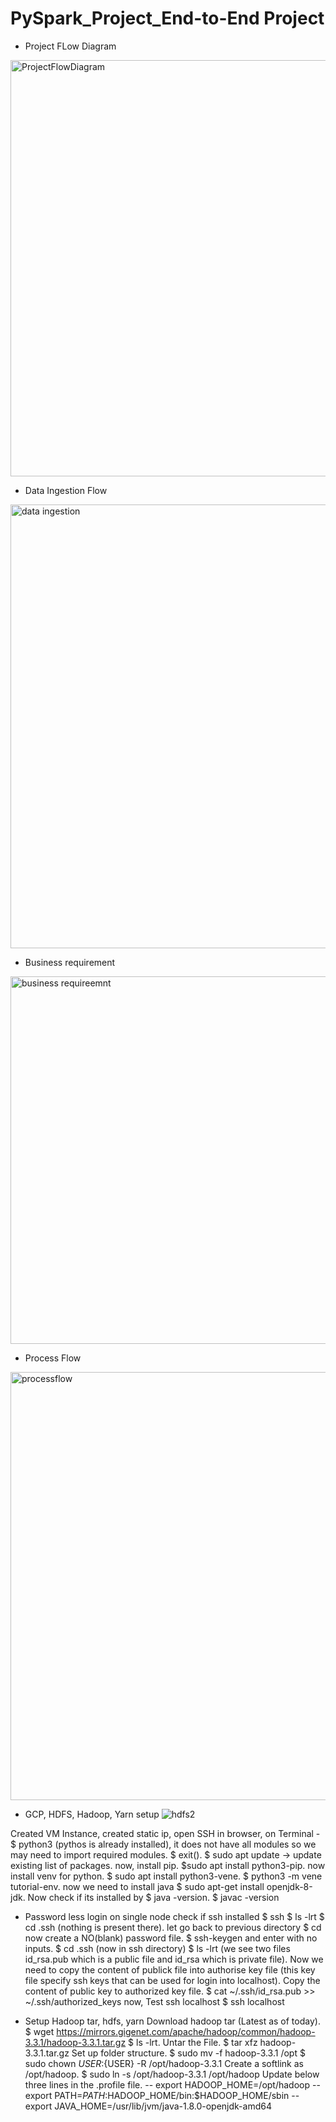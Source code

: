 # PySpark_Project_End-to-End Project
* Project FLow Diagram
<img width="666" alt="ProjectFlowDiagram" src="https://github.com/solanki1750/PySpark_Project_End-to-End/assets/134689573/19bb005a-a344-46ae-bc07-31aa0ac2bf78">

* Data Ingestion Flow
<img width="710" alt="data ingestion" src="https://github.com/solanki1750/PySpark_Project_End-to-End/assets/134689573/e16a46ac-9855-4bf2-afe3-41cf438b52d9">

* Business requirement
<img width="588" alt="business requireemnt" src="https://github.com/solanki1750/PySpark_Project_End-to-End/assets/134689573/85b29c1d-2ad6-46e6-8336-e72b2658543d">

* Process Flow
<img width="685" alt="processflow" src="https://github.com/solanki1750/PySpark_Project_End-to-End/assets/134689573/a4f32fc6-8c77-4157-bf6f-8b2e061534ca">

* GCP, HDFS, Hadoop, Yarn setup
![hdfs2](https://github.com/solanki1750/PySpark_Project_End-to-End/assets/134689573/05b2e14f-3b43-4a72-980a-01a1b5ea8eab)

Created VM Instance, created static ip, open SSH in browser, on Terminal - $ python3 (pythos is already installed), it does not have all modules so we may need to import required modules. $ exit(). $ sudo apt update -> update existing list of packages. now, install pip. $sudo apt install python3-pip. now install venv for python. $ sudo apt install python3-vene. $ python3 -m vene tutorial-env. now we need to install java $ sudo apt-get install openjdk-8-jdk. Now check if its installed by $ java -version. $ javac -version

* Password less login on single node
check if ssh installed $ ssh $ ls -lrt $ cd .ssh (nothing is present there). let go back to previous directory $ cd now create a NO(blank) password file. $ ssh-keygen and enter with no inputs. $ cd .ssh (now in ssh directory) $ ls -lrt (we see two files id_rsa.pub which is a public file and id_rsa which is private file). Now we need to copy the content of publick file into authorise key file (this key file specify ssh keys that can be used for login into localhost). Copy the content of public key to authorized key file.
$ cat ~/.ssh/id_rsa.pub >> ~/.ssh/authorized_keys now, Test ssh localhost $ ssh localhost

* Setup Hadoop tar, hdfs, yarn
Download hadoop tar (Latest as of today). $ wget https://mirrors.gigenet.com/apache/hadoop/common/hadoop-3.3.1/hadoop-3.3.1.tar.gz   $ ls -lrt. Untar the File.
$ tar xfz hadoop-3.3.1.tar.gz    Set up folder structure. $ sudo mv -f hadoop-3.3.1 /opt $ sudo chown ${USER}:${USER} -R /opt/hadoop-3.3.1       Create a softlink as /opt/hadoop.
$ sudo ln -s /opt/hadoop-3.3.1 /opt/hadoop         Update below three lines in the .profile file.
-- export HADOOP_HOME=/opt/hadoop
-- export PATH=$PATH:$HADOOP_HOME/bin:$HADOOP_HOME/sbin 
-- export JAVA_HOME=/usr/lib/jvm/java-1.8.0-openjdk-amd64 
